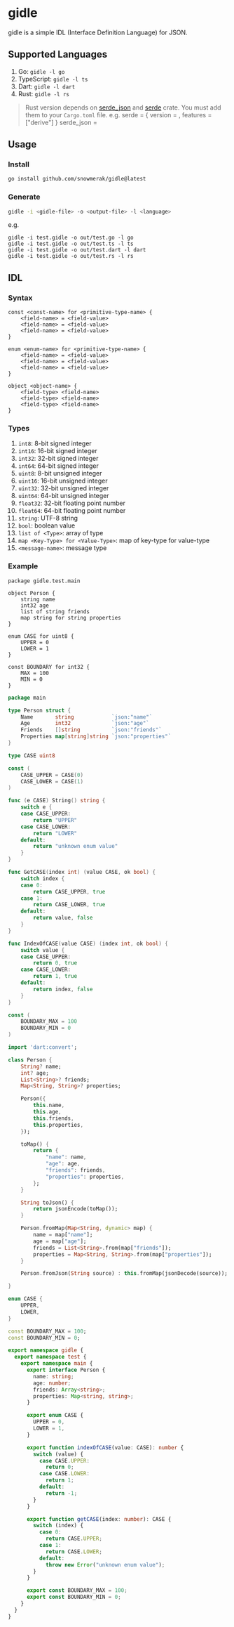 # gidle

gidle is a simple IDL (Interface Definition Language) for JSON.

## Supported Languages

1. Go: `gidle -l go`
2. TypeScript: `gidle -l ts`
3. Dart: `gidle -l dart`
4. Rust: `gidle -l rs`

> Rust version depends on [serde_json](https://docs.rs/serde_json/latest/serde_json/)
> and [serde](https://docs.rs/serde/latest/serde/) crate.
> You must add them to your `Cargo.toml` file.
> e.g.
> serde = { version = <VERSION>, features = ["derive"] }
> serde_json = <VERSION>

## Usage

### Install

```bash
go install github.com/snowmerak/gidle@latest
```

### Generate

```bash
gidle -i <gidle-file> -o <output-file> -l <language>
```

e.g.

```
gidle -i test.gidle -o out/test.go -l go
gidle -i test.gidle -o out/test.ts -l ts
gidle -i test.gidle -o out/test.dart -l dart
gidle -i test.gidle -o out/test.rs -l rs
```

## IDL

### Syntax

```
const <const-name> for <primitive-type-name> {
    <field-name> = <field-value>
    <field-name> = <field-value>
    <field-name> = <field-value>
}

enum <enum-name> for <primitive-type-name> {
    <field-name> = <field-value>
    <field-name> = <field-value>
    <field-name> = <field-value>
}

object <object-name> {
    <field-type> <field-name>
    <field-type> <field-name>
    <field-type> <field-name>
}
```

### Types

1. `int8`: 8-bit signed integer
2. `int16`: 16-bit signed integer
3. `int32`: 32-bit signed integer
4. `int64`: 64-bit signed integer
5. `uint8`: 8-bit unsigned integer
6. `uint16`: 16-bit unsigned integer
7. `uint32`: 32-bit unsigned integer
8. `uint64`: 64-bit unsigned integer
9. `float32`: 32-bit floating point number
10. `float64`: 64-bit floating point number
11. `string`: UTF-8 string
12. `bool`: boolean value
13. `list of <Type>`: array of type
14. `map <Key-Type> for <Value-Type>`: map of key-type for value-type
15. `<message-name>`: message type

### Example

```
package gidle.test.main

object Person {
    string name
    int32 age
    list of string friends
    map string for string properties
}

enum CASE for uint8 {
    UPPER = 0
    LOWER = 1
}

const BOUNDARY for int32 {
    MAX = 100
    MIN = 0
}
```

```go
package main

type Person struct {
	Name       string            `json:"name"`
	Age        int32             `json:"age"`
	Friends    []string          `json:"friends"`
	Properties map[string]string `json:"properties"`
}

type CASE uint8

const (
	CASE_UPPER = CASE(0)
	CASE_LOWER = CASE(1)
)

func (e CASE) String() string {
	switch e {
	case CASE_UPPER:
		return "UPPER"
	case CASE_LOWER:
		return "LOWER"
	default:
		return "unknown enum value"
	}
}

func GetCASE(index int) (value CASE, ok bool) {
	switch index {
	case 0:
		return CASE_UPPER, true
	case 1:
		return CASE_LOWER, true
	default:
		return value, false
	}
}

func IndexOfCASE(value CASE) (index int, ok bool) {
	switch value {
	case CASE_UPPER:
		return 0, true
	case CASE_LOWER:
		return 1, true
	default:
		return index, false
	}
}

const (
	BOUNDARY_MAX = 100
	BOUNDARY_MIN = 0
)
```

```dart
import 'dart:convert';

class Person {
	String? name;
	int? age;
	List<String>? friends;
	Map<String, String>? properties;

	Person({
		this.name,
		this.age,
		this.friends,
		this.properties,
	});

	toMap() {
		return {
			"name": name,
			"age": age,
			"friends": friends,
			"properties": properties,
		};
	}

	String toJson() {
		return jsonEncode(toMap());
	}

	Person.fromMap(Map<String, dynamic> map) {
		name = map["name"];
		age = map["age"];
		friends = List<String>.from(map["friends"]);
		properties = Map<String, String>.from(map["properties"]);
	}

	Person.fromJson(String source) : this.fromMap(jsonDecode(source));

}

enum CASE {
	UPPER,
	LOWER,
}

const BOUNDARY_MAX = 100;
const BOUNDARY_MIN = 0;
```

```typescript
export namespace gidle {
  export namespace test {
    export namespace main {
      export interface Person {
        name: string;
        age: number;
        friends: Array<string>;
        properties: Map<string, string>;
      }

      export enum CASE {
        UPPER = 0,
        LOWER = 1,
      }

      export function indexOfCASE(value: CASE): number {
        switch (value) {
          case CASE.UPPER:
            return 0;
          case CASE.LOWER:
            return 1;
          default:
            return -1;
        }
      }

      export function getCASE(index: number): CASE {
        switch (index) {
          case 0:
            return CASE.UPPER;
          case 1:
            return CASE.LOWER;
          default:
            throw new Error("unknown enum value");
        }
      }

      export const BOUNDARY_MAX = 100;
      export const BOUNDARY_MIN = 0;
    }
  }
}
```